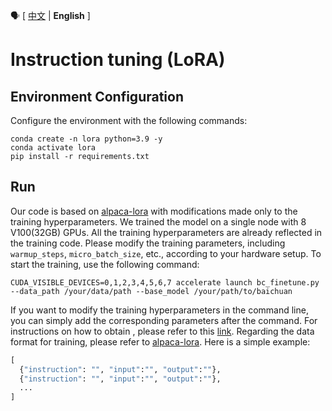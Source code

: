 :speaking_head: \[ [中文](./README.md) | **English** \]

# Instruction tuning (LoRA)
## Environment Configuration
Configure the environment with the following commands:
```shell
conda create -n lora python=3.9 -y
conda activate lora
pip install -r requirements.txt
```
## Run
Our code is based on [alpaca-lora](https://github.com/tloen/alpaca-lora) with modifications made only to the training hyperparameters. We trained the model on a single node with 8 V100(32GB) GPUs. All the training hyperparameters are already reflected in the training code. Please modify the training parameters, including `warmup_steps`, `micro_batch_size`, etc., according to your hardware setup. To start the training, use the following command:
```shell
CUDA_VISIBLE_DEVICES=0,1,2,3,4,5,6,7 accelerate launch bc_finetune.py --data_path /your/data/path --base_model /your/path/to/baichuan
```
If you want to modify the training hyperparameters in the command line, you can simply add the corresponding parameters after the command.
For instructions on how to obtain , please refer to this [link]([../README_EN.md](https://github.com/zjunlp/KnowLLM/blob/main/README_EN.md#22-pretraining-model-weight-acquisition-and-restoration)). Regarding the data format for training, please refer to [alpaca-lora](https://github.com/tloen/alpaca-lora/blob/main/alpaca_data.json). Here is a simple example:
```python
[
  {"instruction": "", "input":"", "output":""},
  {"instruction": "", "input":"", "output":""},
  ...
]
```
